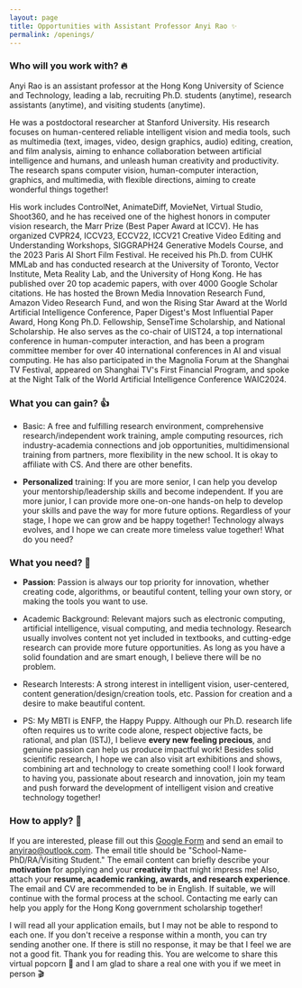 ```yaml
---
layout: page
title: Opportunities with Assistant Professor Anyi Rao ✨
permalink: /openings/
---
```


### Who will you work with? 🔥

Anyi Rao is an assistant professor at the Hong Kong University of Science and Technology, leading a lab, recruiting Ph.D. students (anytime), research assistants (anytime), and visiting students (anytime). 

He was a postdoctoral researcher at Stanford University. His research focuses on human-centered reliable intelligent vision and media tools, such as multimedia (text, images, video, design graphics, audio) editing, creation, and film analysis, aiming to enhance collaboration between artificial intelligence and humans, and unleash human creativity and productivity. The research spans computer vision, human-computer interaction, graphics, and multimedia, with flexible directions, aiming to create wonderful things together!

His work includes ControlNet, AnimateDiff, MovieNet, Virtual Studio, Shoot360, and he has received one of the highest honors in computer vision research, the Marr Prize (Best Paper Award at ICCV). He has organized CVPR24, ICCV23, ECCV22, ICCV21 Creative Video Editing and Understanding Workshops, SIGGRAPH24 Generative Models Course, and the 2023 Paris AI Short Film Festival. He received his Ph.D. from CUHK MMLab and has conducted research at the University of Toronto, Vector Institute, Meta Reality Lab, and the University of Hong Kong. He has published over 20 top academic papers, with over 4000 Google Scholar citations. He has hosted the Brown Media Innovation Research Fund, Amazon Video Research Fund, and won the Rising Star Award at the World Artificial Intelligence Conference, Paper Digest's Most Influential Paper Award, Hong Kong Ph.D. Fellowship, SenseTime Scholarship, and National Scholarship. He also serves as the co-chair of UIST24, a top international conference in human-computer interaction, and has been a program committee member for over 40 international conferences in AI and visual computing. 
He has also participated in the Magnolia Forum at the Shanghai TV Festival, appeared on Shanghai TV's First Financial Program, and spoke at the Night Talk of the World Artificial Intelligence Conference WAIC2024.

### What you can gain? 👍

- Basic: A free and fulfilling research environment, comprehensive research/independent work training, ample computing resources, rich industry-academia connections and job opportunities, multidimensional training from partners, more flexibility in the new school. It is okay to affiliate with CS. And there are other benefits.

- **Personalized** training: If you are more senior, I can help you develop your mentorship/leadership skills and become independent. If you are more junior, I can provide more one-on-one hands-on help to develop your skills and pave the way for more future options. Regardless of your stage, I hope we can grow and be happy together! Technology always evolves, and I hope we can create more timeless value together!
What do you need?

### What you need? 🥳
- **Passion**: Passion is always our top priority for innovation, whether creating code, algorithms, or beautiful content, telling your own story, or making the tools you want to use. 
- Academic Background: Relevant majors such as electronic computing, artificial intelligence, visual computing, and media technology. Research usually involves content not yet included in textbooks, and cutting-edge research can provide more future opportunities. As long as you have a solid foundation and are smart enough, I believe there will be no problem.
- Research Interests: A strong interest in intelligent vision, user-centered, content generation/design/creation tools, etc. Passion for creation and a desire to make beautiful content.

- PS: My MBTI is ENFP, the Happy Puppy. Although our Ph.D. research life often requires us to write code alone, respect objective facts, be rational, and plan (ISTJ), I believe **every new feeling precious**, and genuine passion can help us produce impactful work! Besides solid scientific research, I hope we can also visit art exhibitions and shows, combining art and technology to create something cool! I look forward to having you, passionate about research and innovation, join my team and push forward the development of intelligent vision and creative technology together!

### How to apply? 📧

If you are interested, please fill out this [Google Form](https://forms.gle/bxQMUzWE4J91Nnn88) and send an email to [anyirao@outlook.com](mailto:anyirao@outlook.com). The email title should be "School-Name-PhD/RA/Visiting Student." The email content can briefly describe your **motivation** for applying and your **creativity** that might impress me! Also, attach your **resume, academic ranking, awards, and research experience**. The email and CV are recommended to be in English. If suitable, we will continue with the formal process at the school. Contacting me early can help you apply for the Hong Kong government scholarship together!

I will read all your application emails, but I may not be able to respond to each one. If you don't receive a response within a month, you can try sending another one. If there is still no response, it may be that I feel we are not a good fit. 
Thank you for reading this. 
You are welcome to share this virtual popcorn 🍿 and I am glad to share a real one with you if we meet in person 🎬 

